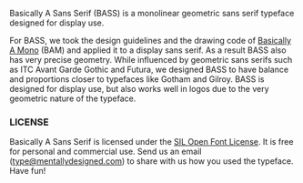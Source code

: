 Basically A Sans Serif (BASS) is a monolinear geometric sans serif typeface designed for display use.

For BASS, we took the design guidelines and the drawing code of [Basically A Mono][2] (BAM) and applied it to a display sans serif. As a result BASS also has very precise geometry.
While influenced by geometric sans serifs such as ITC Avant Garde Gothic and Futura, we designed BASS to have balance and proportions closer to typefaces like Gotham and Gilroy.
BASS is designed for display use, but also works well in logos due to the very geometric nature of the typeface.

### LICENSE
Basically A Sans Serif is licensed under the [SIL Open Font License][1]. It is free for personal and commercial use. Send us an email (type@mentallydesigned.com) to share with us how you used the typeface. Have fun!

[1]: downloads/License.txt
[2]: ../bam/index.html